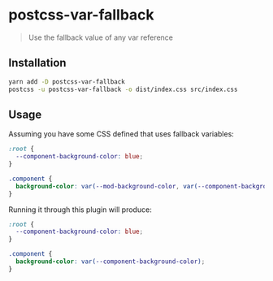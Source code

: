 # postcss-var-fallback

> Use the fallback value of any var reference

## Installation

```sh
yarn add -D postcss-var-fallback
postcss -u postcss-var-fallback -o dist/index.css src/index.css
```

## Usage

Assuming you have some CSS defined that uses fallback variables:

```css
:root {
  --component-background-color: blue;
}

.component {
  background-color: var(--mod-background-color, var(--component-background-color));
}
```

Running it through this plugin will produce:

```css
:root {
  --component-background-color: blue;
}

.component {
  background-color: var(--component-background-color);
}
```
